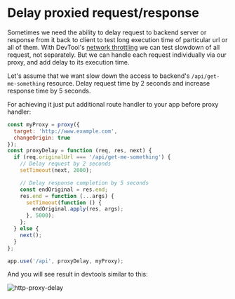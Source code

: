 # Delay proxied request/response

Sometimes we need the ability to delay request to backend server or response from it back to client to test long execution time of particular url or all of them. With DevTool's [network throttling](https://developers.google.com/web/tools/chrome-devtools/profile/network-performance/network-conditions?hl=en) we can test slowdown of all request, not separately.
But we can handle each request individually via our proxy, and add delay to its execution time.

Let's assume that we want slow down the access to backend's `/api/get-me-something` resource. Delay request time by 2 seconds and increase response time by 5 seconds. 

For achieving it just put additional route handler to your app before proxy handler:

```javascript
const myProxy = proxy({
  target: 'http://www.example.com',
  changeOrigin: true
});
const proxyDelay = function (req, res, next) {
  if (req.originalUrl === '/api/get-me-something') {
    // Delay request by 2 seconds
    setTimeout(next, 2000);

    // Delay response completion by 5 seconds
    const endOriginal = res.end;
    res.end = function (...args) {
      setTimeout(function () {
        endOriginal.apply(res, args);
      }, 5000);
    };
  } else {
    next();
  }
};

app.use('/api', proxyDelay, myProxy);
```

And you will see result in devtools similar to this:

![http-proxy-delay](https://cloud.githubusercontent.com/assets/576077/15839924/49ebe256-2bfb-11e6-8591-ef0101670885.png)
